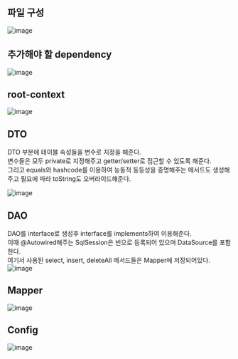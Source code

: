 ## 파일 구성          
![image](https://user-images.githubusercontent.com/122864238/235030746-01718cd2-081c-4017-bc36-7ea75590fd57.png)

## 추가해야 할 dependency        
![image](https://user-images.githubusercontent.com/122864238/235031156-2180c937-891d-4959-98d0-524a5b7c6f8e.png)


## root-context       
![image](https://user-images.githubusercontent.com/122864238/235030709-0740846e-db28-4ce4-a942-73d7a0f708c0.png)


## DTO        
DTO 부분에 테이블 속성들을 변수로 지정을 해준다.           
변수들은 모두 private로 지정해주고 getter/setter로 접근할 수 있도록 해준다.          
그리고 equals와 hashcode를 이용하여 능동적 동등성을 증명해주는 메서드도 생성해주고 필요에 따라 toString도 오버라이드해준다.

![image](https://user-images.githubusercontent.com/122864238/235028949-9ed8cf59-43f7-4f3b-bc95-4ad13aa89d89.png)

## DAO        
DAO를 interface로 생성후 interface를 implements하여 이용해준다.          
이때 @Autowired해주는 SqlSession은 빈으로 등록되어 있으며 DataSource를 포함한다.         
여기서 사용된 select, insert, deleteAll 메서드들은 Mapper에 저장되어있다.     
![image](https://user-images.githubusercontent.com/122864238/235029378-1dc0f496-3282-486b-96ae-bde581c02f6b.png)

## Mapper         
![image](https://user-images.githubusercontent.com/122864238/235029916-5e14a145-3c9f-4448-9cc7-55d00ba153f1.png)

## Config       
![image](https://user-images.githubusercontent.com/122864238/235030128-7de92e8b-f33b-4b76-8dee-a5765993b45c.png)

